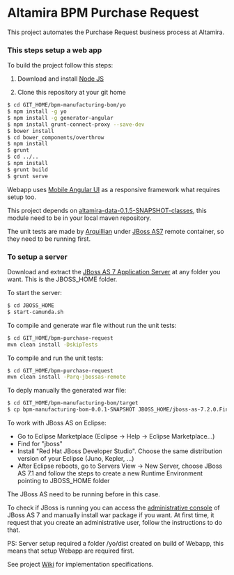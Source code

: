 Altamira BPM Purchase Request
=============================

This project automates the Purchase Request business process at Altamira. 

### This steps setup a web app

To build the project follow this steps:

1. Download and install [Node JS](http://nodejs.org/)

2. Clone this repository at your git home

```sh
$ cd GIT_HOME/bpm-manufacturing-bom/yo
$ npm install -g yo
$ npm install -g generator-angular
$ npm install grunt-connect-proxy --save-dev
$ bower install
$ cd bower_components/overthrow
$ npm install
$ grunt
$ cd ../..
$ npm install
$ grunt build
$ grunt serve
```

Webapp uses [Mobile Angular UI](http://mobileangularui.com/docs/) as a responsive framework what requires setup too.

This project depends on [altamira-data-0.1.5-SNAPSHOT-classes](https://www.github.com/altamira/data), this module need to be in your local maven repository.

The unit tests are made by [Arquillian](http://arquillian.org) under [JBoss AS7](http://jbossas.jboss.org) remote container, so they need to be running first.

### To setup a server

Download and extract the [JBoss AS 7 Application Server](http://camunda.org/release/camunda-bpm/jboss/7.1/camunda-bpm-jboss-7.1.0-Final.zip) at any folder you want. This is the JBOSS_HOME folder.

To start the server:

```sh
$ cd JBOSS_HOME
$ start-camunda.sh
```

To compile and generate war file without run the unit tests:

```sh
$ cd GIT_HOME/bpm-purchase-request
mvn clean install -DskipTests
```

To compile and run the unit tests:

```sh
$ cd GIT_HOME/bpm-purchase-request
mvn clean install -Parq-jbossas-remote
```

To deply manually the generated war file:

```sh
$ cd GIT_HOME/bpm-manufacturing-bom/target
$ cp bpm-manufacturing-bom-0.0.1-SNAPSHOT JBOSS_HOME/jboss-as-7.2.0.Final/standalone/deployments
```

To work with JBoss AS on Eclipse:

* Go to Eclipse Marketplace (Eclipse -> Help -> Eclipse Marketplace...)
* Find for "jboss"
* Install "Red Hat JBoss Developer Studio". Choose the same distribution version of your Eclipse (Juno, Kepler, ...)
* After Eclipse reboots, go to Servers View -> New Server, choose JBoss AS 7.1 and follow the steps to create a new Runtime Environment pointing to JBOSS_HOME folder


The JBoss AS need to be running before in this case.

To check if JBoss is running you can access the [administrative console](http://localhost:9990) of JBoss AS 7 and manually install war package if you want. At first time, it request that you create an administrative user, follow the instructions to do that.

PS: Server setup required a folder /yo/dist created on build of Webapp, this means that setup Webapp are required first.

See project [Wiki](http://www.github.com/altamira/bpm-purchase-request/wiki) for implementation specifications.


